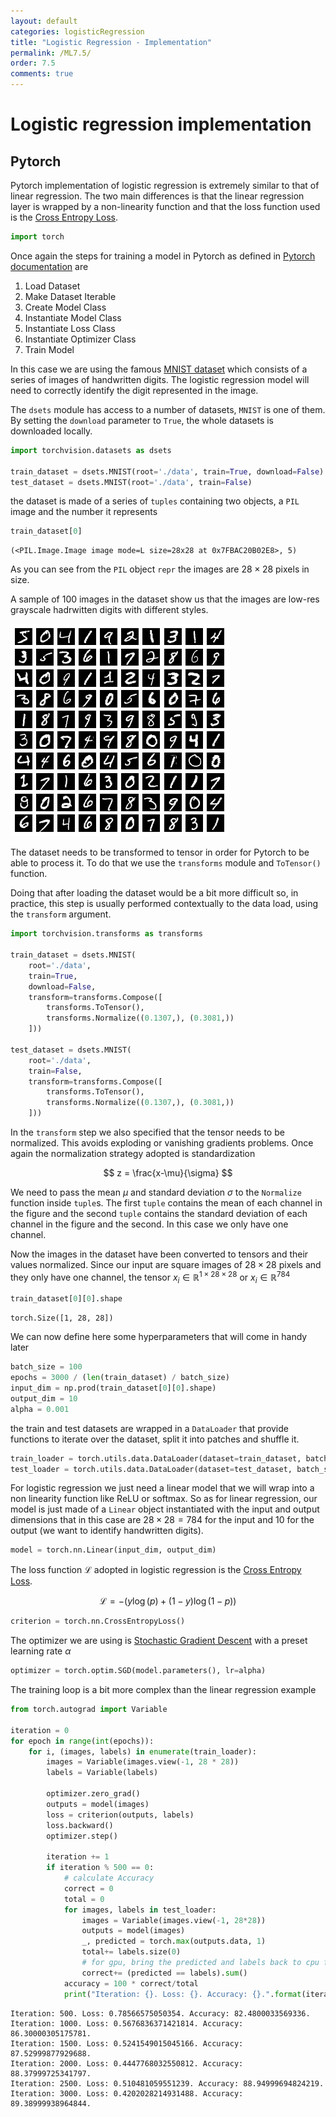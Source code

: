 ```yaml
---
layout: default
categories: logisticRegression
title: "Logistic Regression - Implementation"
permalink: /ML7.5/
order: 7.5
comments: true
---
```


# Logistic regression implementation

## Pytorch
Pytorch implementation of logistic regression is extremely similar to that of linear regression. The two main differences is that the linear regression layer is wrapped by a non-linearity function and that the loss function used is the [Cross Entropy Loss](https://en.wikipedia.org/wiki/Cross_entropy).


```python
import torch
```

Once again the steps for training a model in Pytorch as defined in [Pytorch documentation](https://pytorch.org/tutorials/beginner/blitz/neural_networks_tutorial.html#sphx-glr-beginner-blitz-neural-networks-tutorial-py) are

1. Load Dataset
2. Make Dataset Iterable
3. Create Model Class
4. Instantiate Model Class
5. Instantiate Loss Class
6. Instantiate Optimizer Class
7. Train Model

In this case we are using the famous [MNIST dataset](https://en.wikipedia.org/wiki/MNIST_database) which consists of a series of images of handwritten digits. The logistic regression model will need to correctly identify the digit represented in the image.

The `dsets` module has access to a number of datasets, `MNIST` is one of them. By setting the `download` parameter to `True`, the whole datasets is downloaded locally.


```python
import torchvision.datasets as dsets

train_dataset = dsets.MNIST(root='./data', train=True, download=False)
test_dataset = dsets.MNIST(root='./data', train=False)
```

the dataset is made of a series of `tuples` containing two objects, a `PIL` image and the number it represents


```python
train_dataset[0]
```




    (<PIL.Image.Image image mode=L size=28x28 at 0x7FBAC20B02E8>, 5)



As you can see from the `PIL` object  `repr` the images are $28 \times 28$ pixels in size.

A sample of 100 images in the dataset show us that the images are low-res grayscale hadrwitten digits with different styles.


    
![png](ML-7.5-logregImplementation_files/ML-7.5-logregImplementation_10_0.png)
    


The dataset needs to be transformed to tensor in order for Pytorch to be able to process it. To do that we use the `transforms` module and `ToTensor()` function. 

Doing that after loading the dataset would be a bit more difficult so, in practice, this step is usually performed contextually to the data load, using the `transform` argument.


```python
import torchvision.transforms as transforms

train_dataset = dsets.MNIST(
    root='./data', 
    train=True, 
    download=False, 
    transform=transforms.Compose([
        transforms.ToTensor(),
        transforms.Normalize((0.1307,), (0.3081,))
    ]))

test_dataset = dsets.MNIST(
    root='./data', 
    train=False,
    transform=transforms.Compose([
        transforms.ToTensor(),
        transforms.Normalize((0.1307,), (0.3081,))
    ]))
```

In the `transform` step we also specified that the tensor needs to be normalized. This avoids exploding or vanishing gradients problems. Once again the normalization strategy adopted is standardization

$$
z = \frac{x-\mu}{\sigma}
$$

We need to pass the mean $\mu$ and standard deviation $\sigma$ to the `Normalize` function inside `tuple`s. The first `tuple` contains the mean of each channel in the figure and the second `tuple` contains the standard deviation of each channel in the figure and the second. In this case we only have one channel.

Now the images in the dataset have been converted to tensors and their values normalized. Since our input are square images of $28 \times 28$ pixels and they only have one channel, the tensor $x_i \in \mathbb{R}^{1 \times 28 \times 28}$ or $x_i \in \mathbb{R}^{784}$


```python
train_dataset[0][0].shape
```




    torch.Size([1, 28, 28])



We can now define here some hyperparameters that will come in handy later


```python
batch_size = 100
epochs = 3000 / (len(train_dataset) / batch_size)
input_dim = np.prod(train_dataset[0][0].shape)
output_dim = 10
alpha = 0.001
```

the train and test datasets are wrapped in a `DataLoader` that provide functions to iterate over the dataset, split it into patches and shuffle it.


```python
train_loader = torch.utils.data.DataLoader(dataset=train_dataset, batch_size=batch_size, shuffle=True)
test_loader = torch.utils.data.DataLoader(dataset=test_dataset, batch_size=batch_size, shuffle=False)
```

For logistic regression we just need a linear model that we will wrap into a non linearity function like ReLU or softmax. So as for linear regression, our model is just made of a `Linear` object instantiated with the input and output dimensions that in this case are $28 \times 28 = 784$ for the input and $10$ for the output (we want to identify handwritten digits).


```python
model = torch.nn.Linear(input_dim, output_dim)
```

The loss function $\mathcal{L}$ adopted in logistic regression is the [Cross Entropy Loss](https://en.wikipedia.org/wiki/Cross_entropy). 

$$
\mathcal{L} = - \left(y \log(p)+(1-y)\log(1-p) \right)
$$


```python
criterion = torch.nn.CrossEntropyLoss()
```

The optimizer we are using is [Stochastic Gradient Descent](https://www.google.com/search?q=stochastic+gradient+descent&oq=stockas&aqs=chrome.2.69i57j0i10l5j0i10i395l2j0i10j0i10i395.1729j1j7&sourceid=chrome&ie=UTF-8) with a preset learning rate $\alpha$


```python
optimizer = torch.optim.SGD(model.parameters(), lr=alpha)
```

The training loop is a bit more complex than the linear regression example


```python
from torch.autograd import Variable

iteration = 0
for epoch in range(int(epochs)):
    for i, (images, labels) in enumerate(train_loader):
        images = Variable(images.view(-1, 28 * 28))
        labels = Variable(labels)

        optimizer.zero_grad()
        outputs = model(images)
        loss = criterion(outputs, labels)
        loss.backward()
        optimizer.step()

        iteration += 1
        if iteration % 500 == 0:
            # calculate Accuracy
            correct = 0
            total = 0
            for images, labels in test_loader:
                images = Variable(images.view(-1, 28*28))
                outputs = model(images)
                _, predicted = torch.max(outputs.data, 1)
                total+= labels.size(0)
                # for gpu, bring the predicted and labels back to cpu fro python operations to work
                correct+= (predicted == labels).sum()
            accuracy = 100 * correct/total
            print("Iteration: {}. Loss: {}. Accuracy: {}.".format(iteration, loss.item(), accuracy))
```

    Iteration: 500. Loss: 0.78566575050354. Accuracy: 82.4800033569336.
    Iteration: 1000. Loss: 0.5676836371421814. Accuracy: 86.30000305175781.
    Iteration: 1500. Loss: 0.5241549015045166. Accuracy: 87.52999877929688.
    Iteration: 2000. Loss: 0.4447768032550812. Accuracy: 88.37999725341797.
    Iteration: 2500. Loss: 0.510481059551239. Accuracy: 88.94999694824219.
    Iteration: 3000. Loss: 0.4202028214931488. Accuracy: 89.38999938964844.

